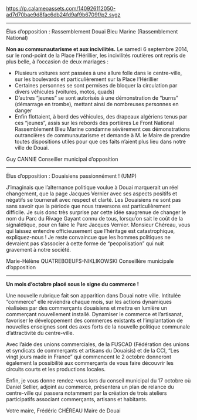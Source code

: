 https://p.calameoassets.com/140926112050-ad7d70bae9d8fac6db24fd9af9b6709f/p2.svgz

---

Élus d’opposition : Rassemblement Douai Bleu Marine (Rassemblement National)

**Non au communautarisme et aux incivilités.**
Le samedi 6 septembre 2014, sur le rond-point de la Place l’Hérillier, les incivilités routières ont repris de plus belle, à l’occasion de deux mariages :
- Plusieurs voitures sont passées à une allure folle dans le centre-ville, sur les boulevards et particulièrement sur la Place l’Hérillier
- Certaines personnes se sont permises de bloquer la circulation par divers véhicules (voitures, motos, quads)
- D’autres “jeunes” se sont autorisés à une démonstration de “burns” (démarrage en trombe), mettant ainsi de nombreuses personnes en danger
- Enfin flottaient, à bord des véhicules, des drapeaux algériens tenus par ces “jeunes”, assis sur les rebords des portières
Le Front National Rassemblement Bleu Marine condamne sévèrement ces démonstrations outrancières de communautarisme et demande à M. le Maire de prendre toutes dispositions utiles pour que ces faits n’aient plus lieu dans notre ville de Douai.

Guy CANNIE
Conseiller municipal d’opposition

---

Élus d’opposition : Douaisiens passionnément ! (UMP)

J’imaginais que l’alternance politique voulue à Douai marquerait un réel changement, que la page Jacques Vernier avec ses aspects positifs et négatifs se tournerait avec respect et clarté.
Les Douaisiens ne sont pas sans savoir que la période que nous traversons est particulièrement difficile. Je suis donc très surprise par cette idée saugrenue de changer le nom du Parc du Rivage Gayant connu de tous, lorsqu’on sait le coût de la signalétique, pour en faire le Parc Jacques Vernier.
Monsieur Chéreau, vous qui laissez entendre officieusement que l’héritage est catastrophique, expliquez-nous ! Je reste convaincue que les hommes politiques ne devraient pas s’associer à cette forme de “peopolisation” qui nuit gravement à notre société.

Marie-Hélène QUATREBOEUFS-NIKLIKOWSKI
Conseillère municipale d’opposition

---

**Un mois d’octobre placé sous le signe du commerce !**

Une nouvelle rubrique fait son apparition dans Douai notre ville. Intitulée “commerce” elle reviendra chaque mois, sur les actions dynamiques réalisées par des commerçants douaisiens et mettra en lumière un commerçant nouvellement installé.
Dynamiser le commerce et l’artisanat, favoriser le développement des commerces existants et l’implantation de nouvelles enseignes sont des axes forts de la nouvelle politique communale d’attractivité du centre-ville.

Avec l’aide des unions commerciales, de la FUSCAD (Fédération des unions et syndicats de commerçants et artisans du Douaisis) et de la CCI, “Les vingt jours made in France” qui commencent le 2 octobre donneront également la possibilité aux commerçants de vous faire découvrir les circuits courts et les productions locales.

Enfin, je vous donne rendez-vous lors du conseil municipal du 17 octobre où Daniel Sellier, adjoint au commerce, présentera un plan de relance du centre-ville qui passera notamment par la création de trois ateliers participatifs associant commerçants, artisans et habitants.

Votre maire,
Frédéric CHÉREAU
Maire de Douai
